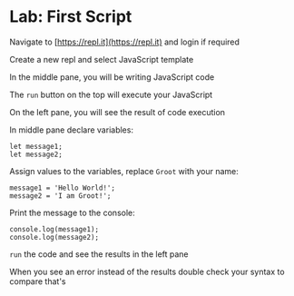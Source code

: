 # Lab: First Script

Navigate to [https://repl.it](https://repl.it) and login if required

Create a new repl and select JavaScript template

In the middle pane, you will be writing JavaScript code

The `run` button on the top will execute your JavaScript

On the left pane, you will see the result of code execution

In middle pane declare variables:

```
let message1;
let message2;
```

Assign values to the variables, replace `Groot` with your name:

```
message1 = 'Hello World!';
message2 = 'I am Groot!';
```

Print the message to the console:

```
console.log(message1);
console.log(message2);
```

`run` the code and see the results in the left pane



When you see an error instead of the results double check your syntax to compare that's 

